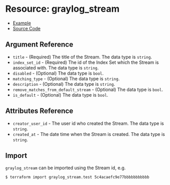 # Resource: graylog_stream

* [Example](https://github.com/terraform-provider-graylog/terraform-provider-graylog/blob/master/examples/v0.12/stream.tf)
* [Source Code](https://github.com/terraform-provider-graylog/terraform-provider-graylog/blob/master/graylog/resource/stream/resource.go)

## Argument Reference

* `title` - (Required) The title of the Stream. The data type is `string`.
* `index_set_id` - (Required) The id of the Index Set which the Stream is associated with. The data type is `string`.
* `disabled` - (Optional) The data type is `bool`.
* `matching_type` - (Optional) The data type is `string`.
* `description` - (Optional) The data type is `string`.
* `remove_matches_from_default_stream` - (Optional) The data type is `bool`.
* `is_default` - (Optional) The data type is `bool`.

## Attributes Reference

* `creator_user_id` - The user id who created the Stream. The data type is `string`.
* `created_at` - The date time when the Stream is created. The data type is `string`.

## Import

`graylog_stream` can be imported using the Stream id, e.g.

```console
$ terraform import graylog_stream.test 5c4acaefc9e77bbbbbbbbbbb
```
